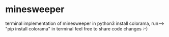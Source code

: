 # minesweeper
terminal implementation of minesweeper in python3
install colorama, run--> "pip install colorama" in terminal
feel free to share code changes :-)
